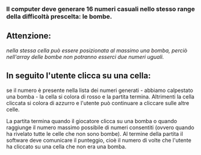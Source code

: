 ### Il computer deve generare 16 numeri casuali nello stesso range della difficoltà prescelta: le bombe. 

## Attenzione:  
 *nella stessa cella può essere posizionata al massimo una bomba, perciò nell'array delle bombe non potranno esserci due numeri uguali.*

## In seguito l'utente clicca su una cella: 
se il numero è presente nella lista dei numeri generati - abbiamo calpestato una bomba - la cella si colora di rosso e la partita termina. Altrimenti la cella cliccata si colora di azzurro e l'utente può continuare a cliccare sulle altre celle.

La partita termina quando il giocatore clicca su una bomba o quando raggiunge il numero massimo possibile di numeri consentiti (ovvero quando ha rivelato tutte le celle che non sono bombe).
Al termine della partita il software deve comunicare il punteggio, cioè il numero di volte che l'utente ha cliccato su una cella che non era una bomba.
